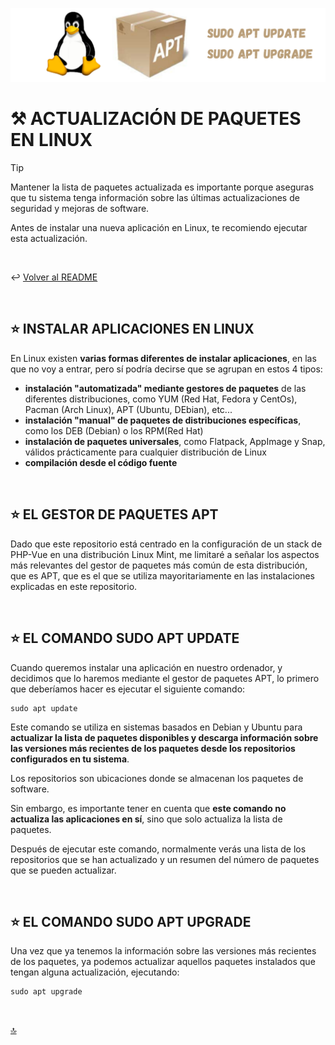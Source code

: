 ![actualización_de_paquetes_en_Linux](../img/bannerSudoUpdate.png)

# ⚒ ACTUALIZACIÓN DE PAQUETES EN LINUX

>[!TIP]
>
>Mantener la lista de paquetes actualizada es importante porque aseguras que tu sistema tenga información sobre las últimas actualizaciones de seguridad y mejoras de software.
>
>Antes de instalar una nueva aplicación en Linux, te recomiendo ejecutar esta actualización.

<br>

↩️ [Volver al README](../README.md)

<br>

## ⭐ INSTALAR APLICACIONES EN LINUX

En Linux existen **varias formas diferentes de instalar aplicaciones**, en las que no voy a entrar, pero sí podría decirse que se agrupan en estos 4 tipos:
- **instalación "automatizada" mediante gestores de paquetes** de las diferentes distribuciones, como YUM (Red Hat, Fedora y CentOs), Pacman (Arch Linux), APT (Ubuntu, DEbian), etc...
- **instalación "manual" de paquetes de distribuciones específicas**, como los DEB (Debian) o los RPM(Red Hat) 
- **instalación de paquetes universales**, como Flatpack, AppImage y Snap, válidos prácticamente para cualquier distribución de Linux
- **compilación desde el código fuente**

<br>

## ⭐ EL GESTOR DE PAQUETES APT

Dado que este repositorio está centrado en la configuración de un stack de PHP-Vue en una distribución Linux Mint, me limitaré a señalar los aspectos más relevantes del gestor de paquetes más común de esta distribución, que es APT, que es el que se utiliza mayoritariamente en las instalaciones explicadas en este repositorio.

<br>

## ⭐ EL COMANDO SUDO APT UPDATE

Cuando queremos instalar una aplicación en nuestro ordenador, y decidimos que lo haremos mediante el gestor de paquetes APT, lo primero que deberíamos hacer es ejecutar el siguiente comando:

~~~
sudo apt update
~~~

Este comando se utiliza en sistemas basados en Debian y Ubuntu para **actualizar la lista de paquetes disponibles y descarga información sobre las versiones más recientes de los paquetes desde los repositorios configurados en tu sistema**.

Los repositorios son ubicaciones donde se almacenan los paquetes de software.

Sin embargo, es importante tener en cuenta que **este comando no actualiza las aplicaciones en sí**, sino que solo actualiza la lista de paquetes.

Después de ejecutar este comando, normalmente verás una lista de los repositorios que se han actualizado y un resumen del número de paquetes que se pueden actualizar.

<br>

## ⭐ EL COMANDO SUDO APT UPGRADE

Una vez que ya tenemos la información sobre las versiones más recientes de los paquetes, ya podemos actualizar aquellos paquetes instalados que tengan alguna actualización, ejecutando:

~~~
sudo apt upgrade
~~~

<br>

[🔝](#-actualización-de-paquetes-en-linux)
<br>
<br>
